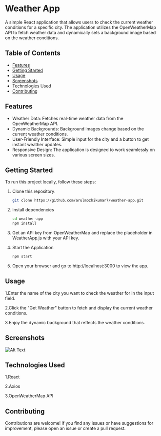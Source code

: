 # Weather App

A simple React application that allows users to check the current weather conditions for a specific city. The application utilizes the OpenWeatherMap API to fetch weather data and dynamically sets a background image based on the weather conditions.

## Table of Contents
- [Features](#features)
- [Getting Started](#getting-started)
- [Usage](#usage)
- [Screenshots](#screenshots)
- [Technologies Used](#technologies-used)
- [Contributing](#contributing)


## Features

- Weather Data: Fetches real-time weather data from the OpenWeatherMap API.
- Dynamic Backgrounds: Background images change based on the current weather conditions.
- User-Friendly Interface: Simple input for the city and a button to get instant weather updates.
- Responsive Design: The application is designed to work seamlessly on various screen sizes.

## Getting Started

To run this project locally, follow these steps:

1. Clone this repository:

   ```bash
   git clone https://github.com/arulmozhikumar7/weather-app.git
2. Install dependencies
    ```bash
    cd weather-app
    npm install
3. Get an API key from OpenWeatherMap and replace the placeholder in WeatherApp.js with your API key.
4. Start the Application 
     ```bash
    npm start
5. Open your browser and go to http://localhost:3000 to view the app.

## Usage
1.Enter the name of the city you want to check the weather for in the input field.

2.Click the "Get Weather" button to fetch and display the current weather conditions.

3.Enjoy the dynamic background that reflects the weather conditions.

## Screenshots
![Alt Text](public/demo/demo.png)

## Technologies Used
1.React

2.Axios

3.OpenWeatherMap API

## Contributing
Contributions are welcome! If you find any issues or have suggestions for improvement, please open an issue or create a pull request.



